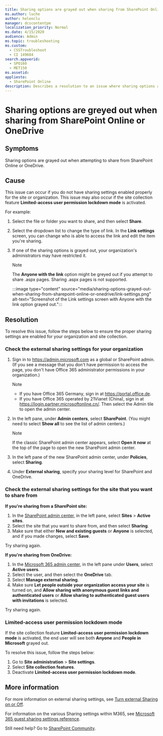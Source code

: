 ```yaml
---
title: Sharing options are grayed out when sharing from SharePoint Online or OneDrive
ms.author: luche
author: helenclu
manager: dcscontentpm
localization_priority: Normal
ms.date: 4/15/2020
audience: Admin
ms.topic: troubleshooting
ms.custom: 
  - CSSTroubleshoot
  - CI 149684
search.appverid: 
  - SPO160
  - MET150
ms.assetid: 
appliesto: 
  - SharePoint Online
description: Describes a resolution to an issue where sharing options are not available or greyed out when using SharePointOnline or OneDrive for Business.
---
```


# Sharing options are greyed out when sharing from SharePoint Online or OneDrive

## Symptoms

Sharing options are grayed out when attempting to share from SharePoint Online or OneDrive.

## Cause

This issue can occur if you do not have sharing settings enabled properly for the site or organization. This issue may also occur if the site collection feature **Limited-access user permission lockdown mode** is activated.

For example:

1. Select the file or folder you want to share, and then select **Share**.
2. Select the dropdown list to change the type of link. In the **Link settings** screen, you can change who is able to access the link and edit the item you're sharing.
3. If one of the sharing options is grayed out, your organization's administrators may have restricted it.
    > [!NOTE]
    > The **Anyone with the link** option might be greyed out if you attempt to share .aspx pages. Sharing .aspx pages is not supported.

      :::image type="content" source="media/sharing-options-grayed-out-when-sharing-from-sharepoint-online-or-onedrive/link-settings.png" alt-text="Screenshot of the Link settings screen with Anyone with the link option grayed out.":::

## Resolution

To resolve this issue, follow the steps below to ensure the proper sharing settings are enabled for your organization and site collection.

### Check the external sharing settings for your organization

1. Sign in to https://admin.microsoft.com as a global or SharePoint admin. (If you see a message that you don't have permission to access the page, you don't have Office 365 administrator permissions in your organization.)<br/>

    > [!NOTE]
    > - If you have Office 365 Germany, sign in at https://portal.office.de.
    > - If you have Office 365 operated by 21Vianet (China), sign in at https://login.partner.microsoftonline.cn/. Then select the Admin tile to open the admin center.
2. In the left pane, under **Admin centers**, select **SharePoint**. (You might need to select **Show all** to see the list of admin centers.)<br/>

    > [!NOTE]
    > If the classic SharePoint admin center appears, select **Open it now** at the top of the page to open the new SharePoint admin center.

3. In the left pane of the new SharePoint admin center, under **Policies**, select **Sharing**.
4. Under **External sharing**, specify your sharing level for SharePoint and OneDrive.

### Check the external sharing settings for the site that you want to share from

**If you're sharing from a SharePoint site:**

1. In the [SharePoint admin center](https://admin.microsoft.com/sharepoint), in the left pane, select **Sites** > **Active sites**.
1. Select the site that you want to share from, and then select **Sharing**.
1. Make sure that either **New and existing guests** or **Anyone** is selected, and if you made changes, select **Save**.

Try sharing again.

**If you're sharing from OneDrive:**

1. In the [Microsoft 365 admin center](https://admin.microsoft.com), in the left pane under **Users**, select **Active users**.
1. Select the user, and then select the **OneDrive** tab.
1. Select **Manage external sharing**.
1. Make sure **Let people outside your organization access your site** is turned on, and **Allow sharing with anonymous guest links and authenticated users** or **Allow sharing to authenticated guest users with invitations** is selected.

Try sharing again.

### Limited-access user permission lockdown mode

If the site collection feature **Limited-access user permission lockdown mode** is activated, the end user will see both **Anyone** and **People in Microsoft** grayed out.

To resolve this issue, follow the steps below:

1. Go to **Site administration** > **Site settings**.
2. Select **Site collection features**.
3. Deactivate **Limited-access user permission lockdown mode**.

## More information

For more information on external sharing settings, see [Turn external Sharing on or Off](/sharepoint/turn-external-sharing-on-or-off).

For information on the various Sharing settings within M365, see [Microsoft 365 guest sharing settings reference](/Office365/Enterprise/microsoft-365-guest-settings).

Still need help? Go to [SharePoint Community](https://techcommunity.microsoft.com/t5/sharepoint/ct-p/SharePoint).
